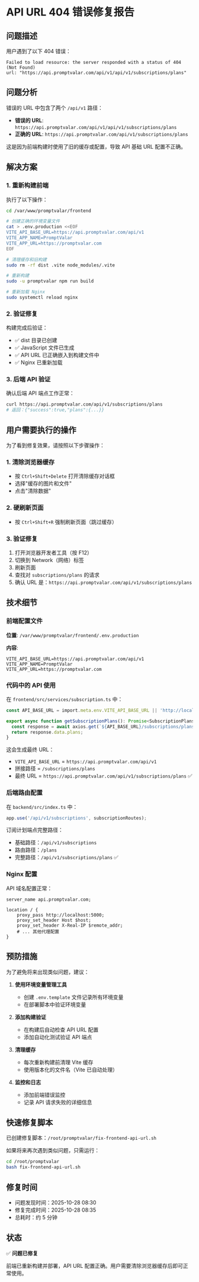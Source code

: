 # API URL 404 错误修复报告

## 问题描述

用户遇到了以下 404 错误：
```
Failed to load resource: the server responded with a status of 404 (Not Found)
url: "https://api.promptvalar.com/api/v1/api/v1/subscriptions/plans"
```

## 问题分析

错误的 URL 中包含了两个 `/api/v1` 路径：
- **错误的 URL**: `https://api.promptvalar.com/api/v1/api/v1/subscriptions/plans`
- **正确的 URL**: `https://api.promptvalar.com/api/v1/subscriptions/plans`

这是因为前端构建时使用了旧的缓存或配置，导致 API 基础 URL 配置不正确。

## 解决方案

### 1. 重新构建前端

执行了以下操作：
```bash
cd /var/www/promptvalar/frontend

# 创建正确的环境变量文件
cat > .env.production <<EOF
VITE_API_BASE_URL=https://api.promptvalar.com/api/v1
VITE_APP_NAME=PromptValar
VITE_APP_URL=https://promptvalar.com
EOF

# 清理缓存和旧构建
sudo rm -rf dist .vite node_modules/.vite

# 重新构建
sudo -u promptvalar npm run build

# 重新加载 Nginx
sudo systemctl reload nginx
```

### 2. 验证修复

构建完成后验证：
- ✅ dist 目录已创建
- ✅ JavaScript 文件已生成
- ✅ API URL 已正确嵌入到构建文件中
- ✅ Nginx 已重新加载

### 3. 后端 API 验证

确认后端 API 端点工作正常：
```bash
curl https://api.promptvalar.com/api/v1/subscriptions/plans
# 返回：{"success":true,"plans":{...}}
```

## 用户需要执行的操作

为了看到修复效果，请按照以下步骤操作：

### 1. 清除浏览器缓存
- 按 `Ctrl+Shift+Delete` 打开清除缓存对话框
- 选择"缓存的图片和文件"
- 点击"清除数据"

### 2. 硬刷新页面
- 按 `Ctrl+Shift+R` 强制刷新页面（跳过缓存）

### 3. 验证修复
1. 打开浏览器开发者工具（按 F12）
2. 切换到 Network（网络）标签
3. 刷新页面
4. 查找对 `subscriptions/plans` 的请求
5. 确认 URL 是：`https://api.promptvalar.com/api/v1/subscriptions/plans`

## 技术细节

### 前端配置文件

**位置**: `/var/www/promptvalar/frontend/.env.production`

**内容**:
```
VITE_API_BASE_URL=https://api.promptvalar.com/api/v1
VITE_APP_NAME=PromptValar
VITE_APP_URL=https://promptvalar.com
```

### 代码中的 API 使用

在 `frontend/src/services/subscription.ts` 中：
```typescript
const API_BASE_URL = import.meta.env.VITE_API_BASE_URL || 'http://localhost:5000/api/v1';

export async function getSubscriptionPlans(): Promise<SubscriptionPlans> {
  const response = await axios.get(`${API_BASE_URL}/subscriptions/plans`);
  return response.data.plans;
}
```

这会生成最终 URL：
- `VITE_API_BASE_URL` = `https://api.promptvalar.com/api/v1`
- 拼接路径 = `/subscriptions/plans`
- 最终 URL = `https://api.promptvalar.com/api/v1/subscriptions/plans` ✅

### 后端路由配置

在 `backend/src/index.ts` 中：
```typescript
app.use('/api/v1/subscriptions', subscriptionRoutes);
```

订阅计划端点完整路径：
- 基础路径：`/api/v1/subscriptions`
- 路由路径：`/plans`
- 完整路径：`/api/v1/subscriptions/plans` ✅

### Nginx 配置

API 域名配置正常：
```nginx
server_name api.promptvalar.com;

location / {
    proxy_pass http://localhost:5000;
    proxy_set_header Host $host;
    proxy_set_header X-Real-IP $remote_addr;
    # ... 其他代理配置
}
```

## 预防措施

为了避免将来出现类似问题，建议：

1. **使用环境变量管理工具**
   - 创建 `.env.template` 文件记录所有环境变量
   - 在部署脚本中验证环境变量

2. **添加构建验证**
   - 在构建后自动检查 API URL 配置
   - 添加自动化测试验证 API 端点

3. **清理缓存**
   - 每次重新构建前清理 Vite 缓存
   - 使用版本化的文件名（Vite 已自动处理）

4. **监控和日志**
   - 添加前端错误监控
   - 记录 API 请求失败的详细信息

## 快速修复脚本

已创建修复脚本：`/root/promptvalar/fix-frontend-api-url.sh`

如果将来再次遇到类似问题，只需运行：
```bash
cd /root/promptvalar
bash fix-frontend-api-url.sh
```

## 修复时间

- 问题发现时间：2025-10-28 08:30
- 修复完成时间：2025-10-28 08:35
- 总耗时：约 5 分钟

## 状态

✅ **问题已修复**

前端已重新构建并部署，API URL 配置正确。用户需要清除浏览器缓存后即可正常使用。



